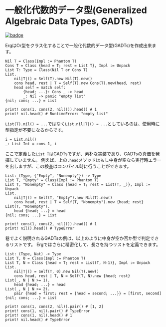 # 一般化代数的データ型(Generalized Algebraic Data Types, GADTs)

[![badge](https://img.shields.io/endpoint.svg?url=https%3A%2F%2Fgezf7g7pd5.execute-api.ap-northeast-1.amazonaws.com%2Fdefault%2Fsource_up_to_date%3Fowner%3Derg-lang%26repos%3Derg%26ref%3Dmain%26path%3Ddoc/EN/syntax/type/advanced/GADTs.md%26commit_hash%3Deccd113c1512076c367fb87ea73406f91ff83ba7)](https://gezf7g7pd5.execute-api.ap-northeast-1.amazonaws.com/default/source_up_to_date?owner=erg-lang&repos=erg&ref=main&path=doc/EN/syntax/type/advanced/GADTs.md&commit_hash=eccd113c1512076c367fb87ea73406f91ff83ba7)

ErgはOr型をクラス化することで一般化代数的データ型(GADTs)を作成出来ます。

```erg
Nil T = Class(Impl := Phantom T)
Cons T = Class {head = T; rest = List T}, Impl := Unpack
List T: Type = Class(Nil T or Cons T)
List.
    nil|T|() = Self(T).new Nil(T).new()
    cons head, rest | T = Self(T).new Cons(T).new(head, rest)
    head self = match self:
        {head; ...}: Cons _ -> head
        _: Nil -> panic "empty list"
{nil; cons; ...} = List

print! cons(1, cons(2, nil())).head() # 1
print! nil.head() # RuntimeError: "empty list"
```

`List(T).nil() = ...`ではなく`List.nil|T|() = ...`としているのは、使用時に型指定が不要になるからです。

```erg
i = List.nil()
_: List Int = cons 1, i
```

ここで定義した`List T`はGADTsですが、素朴な実装であり、GADTsの真価を発揮していません。
例えば、上の`.head`メソッドはもし中身が空なら実行時エラーを出しますが、この検査はコンパイル時に行うことができます。

```erg
List: (Type, {"Empty", "Nonempty"}) -> Type
List T, "Empty" = Class(Impl := Phantom T)
List T, "Nonempty" = Class {head = T; rest = List(T, _)}, Impl := Unpack
List.
    nil|T|() = Self(T, "Empty").new Nil(T).new()
    cons head, rest | T = Self(T, "Nonempty").new {head; rest}
List(T, "Nonempty").
    head {head; ...} = head
{nil; cons; ...} = List

print! cons(1, cons(2, nil())).head() # 1
print! nil().head() # TypeError
```

巷でよく説明されるGADTsの例は、以上のように中身が空か否か型で判定できるリストです。
Ergではさらに精密化して、長さを持つリストを定義できます。

```erg
List: (Type, Nat) -> Type
List T, 0 = Class(Impl := Phantom T)
List T, N = Class {head = T; rest = List(T, N-1)}, Impl := Unpack
List.
    nil|T|() = Self(T, 0).new Nil(T).new()
    cons head, rest | T, N = Self(T, N).new {head; rest}
List(_, N | N >= 1).
    head {head; ...} = head
List(_, N | N >= 2).
    pair {head = first; rest = {head = second; ...}} = [first, second]
{nil; cons; ...} = List

print! cons(1, cons(2, nil)).pair() # [1, 2]
print! cons(1, nil).pair() # TypeError
print! cons(1, nil).head() # 1
print! nil.head() # TypeError
```
